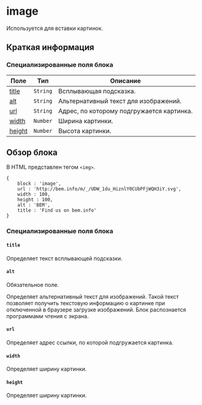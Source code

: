 # image

Используется для вставки картинок.

## Краткая информация

### Специализированные поля блока

| Поле | Тип | Описание |
| ---- | --- | -------- |
| <a href=#title>title</a> | <code>String</code> | Всплывающая подсказка. |
| <a href=#alt>alt</a> | <code>String</code> | Альтернативный текст для изображений. |
| <a href=#url>url</a> | <code>String</code> | Адрес, по которому подгружается картинка. |
| <a href=#width>width</a> | <code>Number</code> | Ширина картинки. |
| <a href=#height>height</a> | <code>Number</code> | Высота картинки. |

## Обзор блока

В HTML представлен тегом `<img>`.

```bemjson
{
    block : 'image',
    url : 'http://bem.info/m/_/UDW_1du_HiznlY0CUbPFjWQH3iY.svg',
    width : 100,
    height : 100,
    alt : 'BEM',
    title : 'Find us on bem.info'
}
```

### Специализированные поля блока

<a name="title"></a>
#### `title`

Определяет текст всплывающей подсказки.

<a name="alt"></a>
#### `alt`

Обязательное поле.

Определяет альтернативный текст для изображений. Такой текст позволяет получить текстовую информацию о картинке при отключенной в браузере загрузке изображений. Блок распознается программами чтения с экрана.

<a name="url"></a>
#### `url`

Определяет адрес ссылки, по которой подгружается картинка.

<a name="width"></a>
#### `width`

Определяет ширину картинки.

<a name="height"></a>
#### `height`

Определяет ширину картинки.
